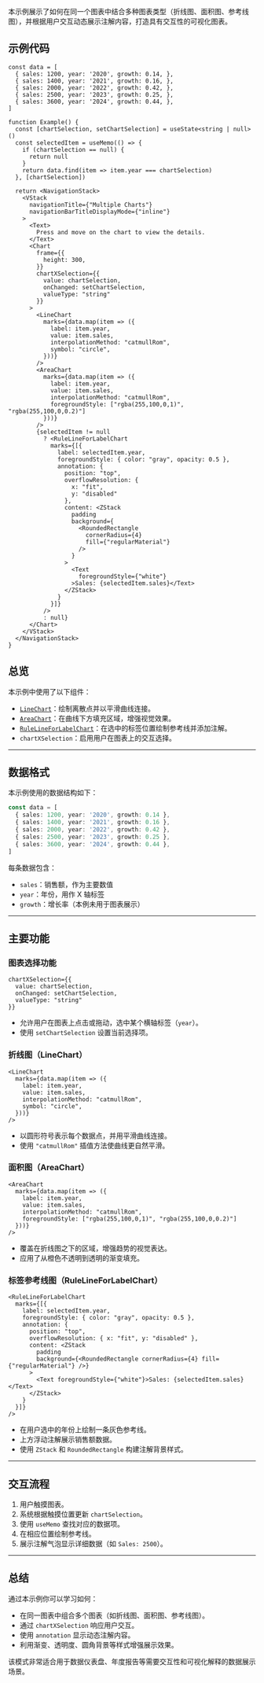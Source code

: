 本示例展示了如何在同一个图表中结合多种图表类型（折线图、面积图、参考线图），并根据用户交互动态展示注解内容，打造具有交互性的可视化图表。

## 示例代码

```tsx
const data = [
  { sales: 1200, year: '2020', growth: 0.14, },
  { sales: 1400, year: '2021', growth: 0.16, },
  { sales: 2000, year: '2022', growth: 0.42, },
  { sales: 2500, year: '2023', growth: 0.25, },
  { sales: 3600, year: '2024', growth: 0.44, },
]

function Example() {
  const [chartSelection, setChartSelection] = useState<string | null>()
  const selectedItem = useMemo(() => {
    if (chartSelection == null) {
      return null
    }
    return data.find(item => item.year === chartSelection)
  }, [chartSelection])

  return <NavigationStack>
    <VStack
      navigationTitle={"Multiple Charts"}
      navigationBarTitleDisplayMode={"inline"}
    >
      <Text>
        Press and move on the chart to view the details.
      </Text>
      <Chart
        frame={{
          height: 300,
        }}
        chartXSelection={{
          value: chartSelection,
          onChanged: setChartSelection,
          valueType: "string"
        }}
      >
        <LineChart
          marks={data.map(item => ({
            label: item.year,
            value: item.sales,
            interpolationMethod: "catmullRom",
            symbol: "circle",
          }))}
        />
        <AreaChart
          marks={data.map(item => ({
            label: item.year,
            value: item.sales,
            interpolationMethod: "catmullRom",
            foregroundStyle: ["rgba(255,100,0,1)", "rgba(255,100,0,0.2)"]
          }))}
        />
        {selectedItem != null
          ? <RuleLineForLabelChart
            marks={[{
              label: selectedItem.year,
              foregroundStyle: { color: "gray", opacity: 0.5 },
              annotation: {
                position: "top",
                overflowResolution: {
                  x: "fit",
                  y: "disabled"
                },
                content: <ZStack
                  padding
                  background={
                    <RoundedRectangle
                      cornerRadius={4}
                      fill={"regularMaterial"}
                    />
                  }
                >
                  <Text
                    foregroundStyle={"white"}
                  >Sales: {selectedItem.sales}</Text>
                </ZStack>
              }
            }]}
          />
          : null}
      </Chart>
    </VStack>
  </NavigationStack>
}
```

## 总览

本示例中使用了以下组件：

* [`LineChart`](#折线图)：绘制离散点并以平滑曲线连接。
* [`AreaChart`](#面积图)：在曲线下方填充区域，增强视觉效果。
* [`RuleLineForLabelChart`](#标签参考线图)：在选中的标签位置绘制参考线并添加注解。
* `chartXSelection`：启用用户在图表上的交互选择。

---

## 数据格式

本示例使用的数据结构如下：

```ts
const data = [
  { sales: 1200, year: '2020', growth: 0.14 },
  { sales: 1400, year: '2021', growth: 0.16 },
  { sales: 2000, year: '2022', growth: 0.42 },
  { sales: 2500, year: '2023', growth: 0.25 },
  { sales: 3600, year: '2024', growth: 0.44 },
]
```

每条数据包含：

* `sales`：销售额，作为主要数值
* `year`：年份，用作 X 轴标签
* `growth`：增长率（本例未用于图表展示）

---

## 主要功能

### 图表选择功能

```tsx
chartXSelection={{
  value: chartSelection,
  onChanged: setChartSelection,
  valueType: "string"
}}
```

* 允许用户在图表上点击或拖动，选中某个横轴标签（`year`）。
* 使用 `setChartSelection` 设置当前选择项。

### 折线图（LineChart）

```tsx
<LineChart
  marks={data.map(item => ({
    label: item.year,
    value: item.sales,
    interpolationMethod: "catmullRom",
    symbol: "circle",
  }))}
/>
```

* 以圆形符号表示每个数据点，并用平滑曲线连接。
* 使用 `"catmullRom"` 插值方法使曲线更自然平滑。

### 面积图（AreaChart）

```tsx
<AreaChart
  marks={data.map(item => ({
    label: item.year,
    value: item.sales,
    interpolationMethod: "catmullRom",
    foregroundStyle: ["rgba(255,100,0,1)", "rgba(255,100,0,0.2)"]
  }))}
/>
```

* 覆盖在折线图之下的区域，增强趋势的视觉表达。
* 应用了从橙色不透明到透明的渐变填充。

### 标签参考线图（RuleLineForLabelChart）

```tsx
<RuleLineForLabelChart
  marks={[{
    label: selectedItem.year,
    foregroundStyle: { color: "gray", opacity: 0.5 },
    annotation: {
      position: "top",
      overflowResolution: { x: "fit", y: "disabled" },
      content: <ZStack
        padding
        background={<RoundedRectangle cornerRadius={4} fill={"regularMaterial"} />}
      >
        <Text foregroundStyle={"white"}>Sales: {selectedItem.sales}</Text>
      </ZStack>
    }
  }]}
/>
```

* 在用户选中的年份上绘制一条灰色参考线。
* 上方浮动注解展示销售额数据。
* 使用 `ZStack` 和 `RoundedRectangle` 构建注解背景样式。

---

## 交互流程

1. 用户触摸图表。
2. 系统根据触摸位置更新 `chartSelection`。
3. 使用 `useMemo` 查找对应的数据项。
4. 在相应位置绘制参考线。
5. 展示注解气泡显示详细数据（如 `Sales: 2500`）。

---

## 总结

通过本示例你可以学习如何：

* 在同一图表中组合多个图表（如折线图、面积图、参考线图）。
* 通过 `chartXSelection` 响应用户交互。
* 使用 `annotation` 显示动态注解内容。
* 利用渐变、透明度、圆角背景等样式增强展示效果。

该模式非常适合用于数据仪表盘、年度报告等需要交互性和可视化解释的数据展示场景。
